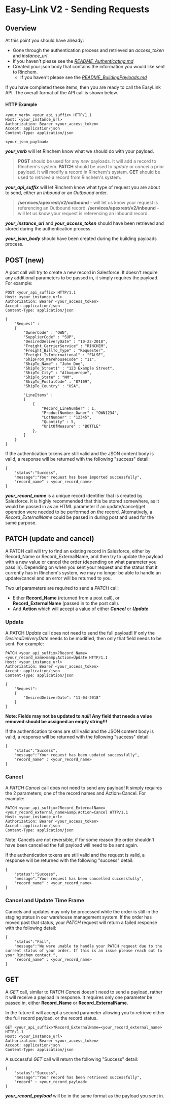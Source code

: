 # Easy-Link V2 - Sending Requests

## Overview

At this point you should have already:

-  Gone through the authentication process and retrieved an *access_token* and *instance_url*. 
  - If you haven't please see the [*README_Authenticating.md*](README_Authenticating.md)
- Created your json body that contains the information you would like sent to Rinchem.
  - If you haven't please see the [*README_BuildingPayloads.md*](README_BuildingPayloads.md)

If you have completed these items, then you are ready to call the EasyLink API. The overall format of the API call is shown below.

#### HTTP Example

```http
<your_verb> <your_api_suffix> HTTP/1.1
Host: <your_instance_url>
Authorization: Bearer <your_access_token>
Accept: application/json
Content-Type: application/json

<your_json_payload>
```

***your_verb*** will let Rinchem know what we should do with your payload.  

>**POST** should be used for any *new* payloads. It will add a record to Rinchem's system.
>**PATCH** should be used to *update* or *cancel* a prior payload. It will modify a record in Rinchem's system.
>**GET** should be used to *retrieve* a record from Rinchem's system.

***your_api_suffix*** will let Rinchem know what type of request you are about to send, either an *Inbound* or an *Outbound* order.

> **/services/apexrest/v2/outbound** - will let us know your request is referencing an Outbound record.
> **/services/apexrest/v2/inbound** - will let us know your request is referencing an Inbound record.

***your_instance_url*** and ***your_access_token*** should have been retrieved and stored during the authentication process. 

***your_json_body*** should have been created during the building payloads process.



## POST (new)

A post call will try to create a new record in Salesforce. It doesn't require any additional parameters to be passed in, it simply requires the payload. For example:

```http
POST <your_api_suffix> HTTP/1.1
Host: <your_instance_url>
Authorization: Bearer <your_access_token>
Accept: application/json
Content-Type: application/json

{
    "Request" : 
    {
        "OwnerCode" : "OWN",
        "SupplierCode" : "SUP",
        "DesiredDeliveryDate" : "10-22-2018",
        "Freight_CarrierService" : "RINCHEM",
        "Freight_BillTo_Type" : "Requester",
        "Freight_IsInternational" : "FALSE",
        "ShipFrom_WarehouseCode" : "11",
        "ShipTo_Name" : "John Doe",
        "ShipTo_Street1" : "123 Example Street",
        "ShipTo_City" : "Albuquerque",
        "ShipTo_State" : "NM",
        "ShipTo_PostalCode" : "87109",
        "ShipTo_Country" : "USA",
    	
        "LineItems" : 
        [
            {
                "Record_LineNumber" : 1,
                "ProductNumber_Owner" : "OWN1234",
                "LotNumber" : "12345",
                "Quantity" : 5,
                "UnitOfMeasure" : "BOTTLE" 
            },
        ]
    }
}
```



If the authentication tokens are still valid and the JSON content body is valid, a response will be returned with the following "success" detail:

```
{
    "status":"Success",
    "message":"Your request has been imported successfully", 
    "record_name" : <your_record_name>
}
```

***your_record_name*** is a unique record identifier that is created by Salesforce. It is highly recommended that this be stored somewhere, as it would be passed in as an HTML parameter if an update/cancel/get operation were needed to be performed on the record. Alternatively, a *Record_ExternalName* could be passed in during post and used for the same purpose.



## PATCH (update and cancel)

A PATCH call will try to find an existing record in Salesforce, either by Record_Name or Record_ExternalName, and then try to update the payload with a new value or cancel the order (depending on what parameter you pass in). Depending on when you sent your request and the status that it currently has in Rinchem's system, we may no longer be able to handle an update/cancel and an error will be returned to you.

Two url parameters are required to send a *PATCH* call:  

- Either **Record_Name** (returned from a post call), or **Record_ExternalName** (passed in to the post call).
- And **Action** which will accept a value of either ***Cancel*** or ***Update***  

### Update

A *P*ATCH *Update* call does not need to send the full payload! If only the *DesiredDeliveryDate* needs to be modified, then only that field needs to be sent. For example:

```http
PATCH <your_api_suffix>?Record_Name=<your_record_name>&amp;Action=Update HTTP/1.1
Host: <your_instance_url>
Authorization: Bearer <your_access_token>
Accept: application/json
Content-Type: application/json

{
	"Request":
	{
        "DesiredDeliverDate": "11-04-2018"
	}
}
```

**Note: Fields may not be updated to *null*! Any field that needs a value removed should be assigned an empty string!!!**

If the authentication tokens are still valid and the JSON content body is valid, a response will be returned with the following "success" detail:

```
{
    "status":"Success",
    "message":"Your request has been updated successfully", 
    "record_name" : <your_record_name>
}
```

### Cancel

A *PATCH Cancel* call does not need to send any payload! It simply requires the 2 parameters; one of the record names and Action=Cancel.  For example:

```http
PATCH <your_api_suffix>?Record_ExternalName=<your_record_external_name>&amp;Action=Cancel HTTP/1.1
Host: <your_instance_url>
Authorization: Bearer <your_access_token>
Accept: application/json
Content-Type: application/json
```

Note: Cancels are not reversible, if for some reason the order shouldn't have been cancelled the full payload will need to be sent again.  

If the authentication tokens are still valid and the request is valid, a response will be returned with the following "success" detail:

```
{
    "status":"Success",
    "message":"Your request has been cancelled successfully", 
    "record_name" : <your_record_name>
}
```

### Cancel and Update Time Frame

Cancels and updates may only be processed while the order is still in the staging status in our warehouse management system. If the order has moved past that status, your *PATCH* request will return a failed response with the following detail:

```
{
    "status":"Fail",
    "message":"We were unable to handle your PATCH request due to the current status of your order. If this is an issue please reach out to your Rinchem contact.", 
    "record_name" : <your_record_name>
}
```



## GET

A *GET* call, similar to *PATCH Cancel* doesn't need to send a payload, rather it will receive a payload in response. It requires only one parameter be passed in, either **Record_Name** or **Record_ExternalName**.

In the future it will accept a second parameter allowing you to retrieve either the full record payload, or the record status.

```http
GET <your_api_suffix>?Record_ExternalName=<your_record_external_name> HTTP/1.1
Host: <your_instance_url>
Authorization: Bearer <your_access_token>
Accept: application/json
Content-Type: application/json
```

A successful *GET* call will return the following "Success" detail:

```
{
    "status":"Success",
    "message":"Your record has been retrieved successfully", 
    "record" : <your_record_payload>
}
```

***your_record_payload*** will be in the same format as the payload you sent in. 
